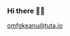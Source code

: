 ### Hi there 👋🌸




omfgkeanu@tuta.io
<!--
**wh1t3t5/wh1t3t5** is a ✨ _special_ ✨ repository because its `README.md` (this file) appears on your GitHub profile.
